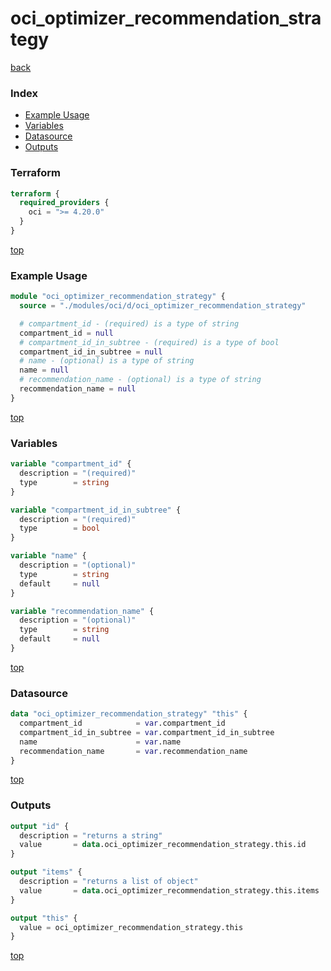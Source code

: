 # oci_optimizer_recommendation_strategy

[back](../oci.md)

### Index

- [Example Usage](#example-usage)
- [Variables](#variables)
- [Datasource](#datasource)
- [Outputs](#outputs)

### Terraform

```terraform
terraform {
  required_providers {
    oci = ">= 4.20.0"
  }
}
```

[top](#index)

### Example Usage

```terraform
module "oci_optimizer_recommendation_strategy" {
  source = "./modules/oci/d/oci_optimizer_recommendation_strategy"

  # compartment_id - (required) is a type of string
  compartment_id = null
  # compartment_id_in_subtree - (required) is a type of bool
  compartment_id_in_subtree = null
  # name - (optional) is a type of string
  name = null
  # recommendation_name - (optional) is a type of string
  recommendation_name = null
}
```

[top](#index)

### Variables

```terraform
variable "compartment_id" {
  description = "(required)"
  type        = string
}

variable "compartment_id_in_subtree" {
  description = "(required)"
  type        = bool
}

variable "name" {
  description = "(optional)"
  type        = string
  default     = null
}

variable "recommendation_name" {
  description = "(optional)"
  type        = string
  default     = null
}
```

[top](#index)

### Datasource

```terraform
data "oci_optimizer_recommendation_strategy" "this" {
  compartment_id            = var.compartment_id
  compartment_id_in_subtree = var.compartment_id_in_subtree
  name                      = var.name
  recommendation_name       = var.recommendation_name
}
```

[top](#index)

### Outputs

```terraform
output "id" {
  description = "returns a string"
  value       = data.oci_optimizer_recommendation_strategy.this.id
}

output "items" {
  description = "returns a list of object"
  value       = data.oci_optimizer_recommendation_strategy.this.items
}

output "this" {
  value = oci_optimizer_recommendation_strategy.this
}
```

[top](#index)